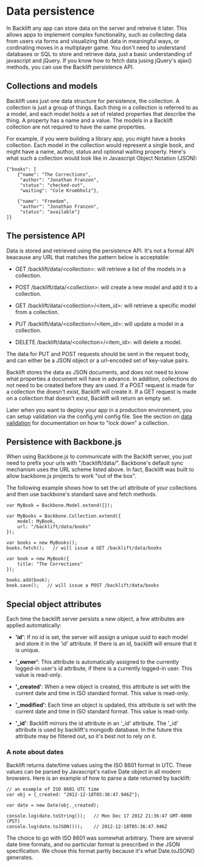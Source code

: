 # Data persistence

In Backlift any app can store data on the server and retreive it later. This allows apps to implement complex functionality, such as collecting data from users via forms and visualizing that data in meaningful ways, or cordinating moves in a multiplayer game. You don't need to understand databases or SQL to store and retrieve data, just a basic understanding of javascript and jQuery. If you know how to fetch data jusing jQuery's ajax() methods, you can use the Backlift persistence API.

## Collections and models

Backlift uses just one data structure for persistence, the collection. A collection is just a group of things. Each thing in a collection is referred to as a model, and each model holds a set of related properties that describe the thing. A property has a name and a value. The models in a Backlift collection are not required to have the same properties.

For example, if you were building a library app, you might have a books collection. Each model in the collection would represent a single book, and might have a name, author, status and optional waiting property. Here's what such a collection would look like in Javascript Object Notation (JSON):

	{"books": [
		{"name": "The Corrections",
		 "author": "Jonathan Franzen",
		 "status": "checked-out",
		 "waiting": "Cole Krumbholz"},

		{"name": "Freedom",
		 "author": "Jonathan Franzen",
		 "status": "available"}
	]}

## The persistence API

Data is stored and retrieved using the persistence API. It's not a formal API beacause any URL that matches the pattern below is acceptable:

* GET /backlift/data/&lt;collection&gt;: will retrieve a list of the models in a collection.

* POST /backlift/data/&lt;collection&gt;: will create a new model and add it to a collection.

* GET /backlift/data/&lt;collection&gt;/&lt;item_id&gt;: will retrieve a specific model from a collection.

* PUT /backlift/data/&lt;collection&gt;/&lt;item_id&gt;: will update a model in a collection.

* DELETE /backlift/data/&lt;collection&gt;/&lt;item_id&gt;: will delete a model.

The data for PUT and POST requests should be sent in the request body, and can either be a JSON object or a url-encoded set of key-value pairs. 

Backlift stores the data as JSON documents, and does not need to know what properties a document will have in advance. In addition, collections do not need to be created before they are used. If a POST request is made for a collection the doesn't exist, Backlift will create it. If a GET request is made on a collection that doesn't exist, Backlift will return an empty set.

Later when you want to deploy your app in a production environment, you can setup validation via the config.yml config file. See the section on [data validation](validation.html) for documentation on how to "lock down" a collection.

## Persistence with Backbone.js

When using Backbone.js to communicate with the Backlift server, you just need to prefix your urls with "/backlift/data/". Backbone's default sync mechanism uses the URL scheme listed above. In fact, Backlift was built to allow backbone.js projects to work "out of the box". 

The following example shows how to set the url attribute of your collections and then use backbone's standard save and fetch methods.

	var MyBook = Backbone.Model.extend({});

	var MyBooks = Backbone.Collection.extend({
		model: MyBook,
		url: "/backlift/data/books"
	});

	var books = new MyBooks();
	books.fetch();   // will issue a GET /backlift/data/books

	var book = new MyBook({
		title: "The Corrections"
	});

	books.add(book);
	book.save();   // will issue a POST /backlift/data/books

## Special object attributes

Each time the backlift server persists a new object, a few attributes are applied automatically:

* **'id'**: If no id is set, the server will assign a unique uuid to each model and store it in the 'id' attribute. If there is an id, backlift will ensure that it is unique. 

* **'_owner'**: This attribute is automatically assigned to the currently logged-in user's id attribute, if there is a currently logged-in user. This value is read-only.

* **'_created'**: When a new object is created, this attribute is set with the current date and time in ISO standard format. This value is read-only.

* **'_modified'**: Each time an object is updated, this attribute is set with the current date and time in ISO standard format. This value is read-only.

* **'_id'**: Backlift mirrors the id attribute in an '_id' attribute. The '_id' attribute is used by backlift's mongodb database. In the future this attribute may be filtered out, so it's best not to rely on it.


### A note about dates

Backlift returns date/time values using the ISO 8601 format in UTC. These values can be parsed by Javascript's native Date object in all modern browsers. Here is an example of how to parse a date returned by backlift:

	// an example of ISO 8601 UTC time
    var obj = {_created: "2012-12-18T05:36:47.946Z"}; 

    var date = new Date(obj._created);

    console.log(date.toString());   // Mon Dec 17 2012 21:36:47 GMT-0800 (PST)
    console.log(date.toJSON()));    // 2012-12-18T05:36:47.946Z

The choice to go with ISO 8601 was somewhat arbitrary. There are several date time formats, and no particular format is prescribed in the JSON specification. We chose this format partly because it's what Date.toJSON() generates.